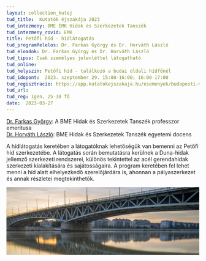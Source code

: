 ```yaml
---
layout: collection_kutej
tud_title:  Kutatók éjszakája 2023
tud_intezmeny: BME ÉMK Hidak és Szerkezetek Tanszék
tud_intezmeny_rovid: EMK
title: Petőfi híd - hídlátogatás
tud_programfelelos: Dr. Farkas György és Dr. Horváth László
tud_eloadok: Dr. Farkas György és Dr. Horváth László
tud_tipus: Csak személyes jelenléttel látogatható
tud_online: 
tud_helyszin: Petőfi híd - találkozó a budai oldali hídfőnél
tud_idopont:  2023. szeptember 29. 15:00-16:00; 16:00-17:00
tud_regisztracio: https://app.kutatokejszakaja.hu/esemenyek/budapesti-muszaki-es-gazdasagtudomanyi-egyetem/petofi-hid-hidlatogatas
tud_url: 
tud_reg: igen, 25-30 fő
date:  2023-03-27
---
```


[Dr. Farkas György](https://hsz.bme.hu/farkas-gyorgy): A BME Hidak és Szerkezetek Tanszék professzor emeritusa  
[Dr. Horváth László](https://hsz.bme.hu/horvath-laszlo): BME Hidak és Szerkezetek Tanszék egyetemi docens

A hídlátogatás keretében a látogatóknak lehetőségük van bemenni az Petőfi híd szerkezetébe. A látogatás során bemutatásra kerülnek a Duna-hidak jellemző szerkezeti rendszerei, különös tekintettel az acél gerendahidak szerkezeti kialakítására és sajátosságaira. A program keretében fel lehet menni a híd alatt elhelyezkedő szerelőjárdára is, ahonnan a pályaszerkezet és annak részletei megtekinthetők.

![Petőfi híd - hídlátogatás](images/petofi-hid-hidlatogatas.jpg)
